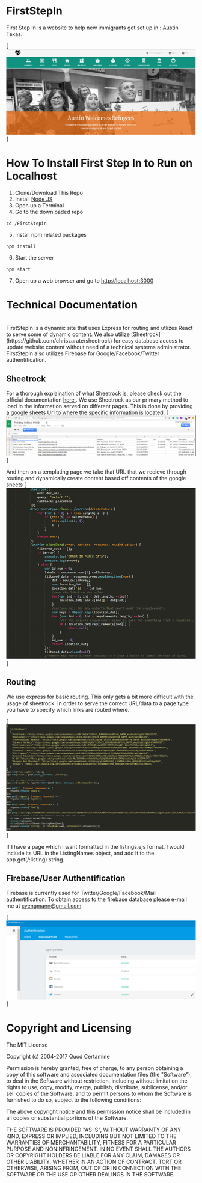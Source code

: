 # FirstStepIn

First Step In is a website to help new immigrants get set up in : Austin Texas.

[![Landing](https://github.com/NickEngmann/FirstStepIn/blob/master/imgs/firststepinlanding.png)]


# How To Install First Step In to Run on Localhost 
1) Clone/Download This Repo </br>
2) Install <a href="https://nodejs.org/en/">Node JS</a> </br>
3) Open up a Terminal </br>
4) Go to the downloaded repo
```
cd /FirstStepin 
```  
5) Install npm related packages
``` 
npm install 
```
6) Start the server
```
npm start 
```
7) Open up a web browser and go to <a href="http://localhost:3000"> http://localhost:3000 </a>

# Technical Documentation 
</br>
FirstStepIn is a dynamic site that uses Express for routing and utlizes React to serve some of dynamic content. We also utilize [Sheetrock](https://github.com/chriszarate/sheetrock) for easy database access to update website content without need of a technical systems administrator. FirstStepIn also utilizes Firebase for Google/Facebook/Twitter authentification.

## Sheetrock
For a thorough explaination of what Sheetrock is, please check out the official documentation <a href="https://chriszarate.github.io/sheetrock/"> here </a>. We use Sheetrock as our primary method to load in the information served on different pages. This is done by providing a google sheets Url to where the specific information is located.
[![Google Sheets](https://github.com/NickEngmann/FirstStepIn/blob/master/imgs/googlesheets.png)]

And then on a templating page we take that URL that we recieve through routing and dynamically create content based off contents of the google sheets
[![Sheetrock](https://github.com/NickEngmann/FirstStepIn/blob/master/imgs/sheetrock.png)]

## Routing
We use express for basic routing. This only gets a bit more difficult with the usage of sheetrock. In order to serve the correct URL/data to a page type you have to specify which links are routed where.

[![Routing](https://github.com/NickEngmann/FirstStepIn/blob/master/imgs/routing.png)]

If I have a page which I want formatted in the listings.ejs format, I would include its URL in the ListingNames object, and add it to the app.get(/:listing) string.

## Firebase/User Authentification
Firebase is currently used for Twitter/Google/Facebook/Mail authentification. 
To obtain access to the firebase database please e-mail me at <a href="cyengmann@gmail.com"> cyengmann@gmail.com </a>

[![Landing](https://github.com/NickEngmann/FirstStepIn/blob/master/imgs/firebase.png)]

# Copyright and Licensing
The MIT License

Copyright (c) 2004-2017 Quod Certamine

Permission is hereby granted, free of charge, to any person obtaining
a copy of this software and associated documentation files (the
"Software"), to deal in the Software without restriction, including
without limitation the rights to use, copy, modify, merge, publish,
distribute, sublicense, and/or sell copies of the Software, and to
permit persons to whom the Software is furnished to do so, subject to
the following conditions:

The above copyright notice and this permission notice shall be
included in all copies or substantial portions of the Software.

THE SOFTWARE IS PROVIDED "AS IS", WITHOUT WARRANTY OF ANY KIND,
EXPRESS OR IMPLIED, INCLUDING BUT NOT LIMITED TO THE WARRANTIES OF
MERCHANTABILITY, FITNESS FOR A PARTICULAR PURPOSE AND
NONINFRINGEMENT. IN NO EVENT SHALL THE AUTHORS OR COPYRIGHT HOLDERS BE
LIABLE FOR ANY CLAIM, DAMAGES OR OTHER LIABILITY, WHETHER IN AN ACTION
OF CONTRACT, TORT OR OTHERWISE, ARISING FROM, OUT OF OR IN CONNECTION
WITH THE SOFTWARE OR THE USE OR OTHER DEALINGS IN THE SOFTWARE.
